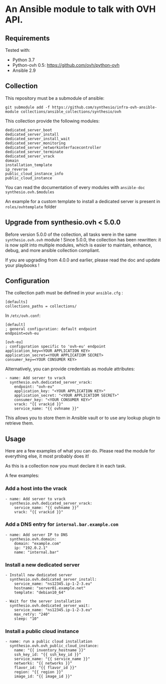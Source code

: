 # An Ansible module to talk with OVH API.

## Requirements

Tested with:

- Python 3.7
- Python-ovh 0.5: https://github.com/ovh/python-ovh
- Ansible 2.9

## Collection

This repository must be a submodule of ansible:
```
git submodule add -f https://github.com/synthesio/infra-ovh-ansible-module collections/ansible_collections/synthesio/ovh
```

This collection provide the following modules:
```
dedicated_server_boot
dedicated_server_install
dedicated_server_install_wait
dedicated_server_monitoring
dedicated_server_networkinterfacecontroller
dedicated_server_terminate
dedicated_server_vrack
domain
installation_template
ip_reverse
public_cloud_instance_info
public_cloud_instance
```

You can read the documentation of every modules with `ansible-doc synthesio.ovh.$modules`

An example for a custom template to install a dedicated server is present in `roles/ovhtemplate` folder


## Upgrade from synthesio.ovh < 5.0.0

Before version 5.0.0 of the collection, all tasks were in the same `synthesio.ovh.ovh` module !
Since 5.0.0, the collection has been rewritten: it is now split into multiple modules, which is easier to maintain, enhance, debug,
and more ansible collection compliant.

If you are upgrading from 4.0.0 and earlier, please read the doc and update your playbooks !

## Configuration

The collection path must be defined in your `ansible.cfg` :

```
[defaults]
collections_paths = collections/
```

In `/etc/ovh.conf`:

```
[default]
; general configuration: default endpoint
endpoint=ovh-eu

[ovh-eu]
; configuration specific to 'ovh-eu' endpoint
application_key=<YOUR APPLICATION KEY>
application_secret=<YOUR APPLICATIOM SECRET>
consumer_key=<YOUR CONSUMER KEY>
```

Alternatively, you can provide credentials as module attributes:

```
- name: Add server to vrack
  synthesio.ovh.dedicated_server_vrack:
    endpoint: "ovh-eu"
    application_key: "<YOUR APPLICATION KEY>"
    application_secret: "<YOUR APPLICATIOM SECRET>"
    consumer_key: "<YOUR CONSUMER KEY>"
    vrack: "{{ vrackid }}"
    service_name: "{{ ovhname }}"
```

This allows you to store them in Ansible vault or to use any lookup plugin to retrieve them.

## Usage

Here are a few examples of what you can do. Please read the module for everything else, it most probably does it!

As this is a collection now you must declare it in each task.


A few examples:

### Add a host into the vrack

```
- name: Add server to vrack
  synthesio.ovh.dedicated_server_vrack:
    service_name: "{{ ovhname }}"
    vrack: "{{ vrackid }}"
```

### Add a DNS entry for `internal.bar.example.com`

```
- name: Add server IP to DNS
  synthesio.ovh.domain:
    domain: "example.com"
    ip: "192.0.2.1"
    name: "internal.bar"

```

### Install a new dedicated server

```
- Install new dedicated server
  synthesio.ovh.dedicated_server_install:
    service_name: "ns12345.ip-1-2-3.eu"
    hostname: "server01.example.net"
    template: "debian10_64"

- Wait for the server installation
  synthesio.ovh.dedicated_server_wait:
    service_name: "ns12345.ip-1-2-3.eu"
    max_retry: "240"
    sleep: "10"

```

### Install a public cloud instance

```
- name: run a public cloud installation
  synthesio.ovh.ovh_public_cloud_instance:
    name: "{{ inventory_hostname }}"
    ssh_key_id: "{{ ssh_key_id }}"
    service_name: "{{ service_name }}"
    networks: "{{ networks }}"
    flavor_id: "{{ flavor_id }}"
    region: "{{ region }}"
    image_id: "{{ image_id }}"
```
